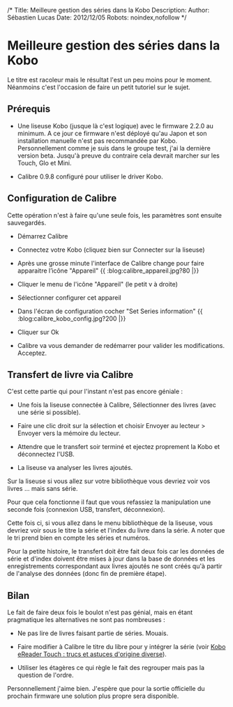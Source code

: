 /*
Title: Meilleure gestion des séries dans la Kobo
Description: 
Author: Sébastien Lucas
Date: 2012/12/05
Robots: noindex,nofollow
*/
# Meilleure gestion des séries dans la Kobo

Le titre est racoleur mais le résultat l'est un peu moins pour le moment. Néanmoins c'est l'occasion de faire un petit tutoriel sur le sujet.

## Prérequis

*	Une liseuse Kobo (jusque là c'est logique) avec le firmware 2.2.0 au minimum. A ce jour ce firmware n'est déployé qu'au Japon et son installation manuelle n'est pas recommandée par Kobo. Personnellement comme je suis dans le groupe test, j'ai la dernière version beta. Jusqu'à preuve du contraire cela devrait marcher sur les Touch, Glo et Mini.

*	Calibre 0.9.8 configuré pour utiliser le driver Kobo.

## Configuration de Calibre

Cette opération n'est à faire qu'une seule fois, les paramètres sont ensuite sauvegardés.


*	Démarrez Calibre

*	Connectez votre Kobo (cliquez bien sur Connecter sur la liseuse)

*	Après une grosse minute l'interface de Calibre change pour faire apparaitre l’icône "Appareil"
{{ :blog:calibre_appareil.jpg?80 |}}

*	Cliquer le menu de l'icône "Appareil" (le petit v à droite)

*	Sélectionner configurer cet appareil

*	Dans l'écran de configuration cocher "Set Series information"
{{ :blog:calibre_kobo_config.jpg?200 |}}

*	Cliquer sur Ok

*	Calibre va vous demander de redémarrer pour valider les modifications. Acceptez.

## Transfert de livre via Calibre

C'est cette partie qui pour l'instant n'est pas encore géniale :

*	Une fois la liseuse connectée à Calibre, Sélectionner des livres (avec une série si possible).

*	Faire une clic droit sur la sélection et choisir Envoyer au lecteur > Envoyer vers la mémoire du lecteur.

*	Attendre que le transfert soir terminé et ejectez proprement la Kobo et déconnectez l'USB.

*	La liseuse va analyser les livres ajoutés. 

Sur la liseuse si vous allez sur votre bibliothèque vous devriez voir vos livres ... mais sans série. 
  
Pour que cela fonctionne il faut que vous refassiez la manipulation une seconde fois (connexion USB, transfert, déconnexion).

Cette fois ci, si vous allez dans le menu bibliothèque de la liseuse, vous devriez voir sous le titre la série et l'index du livre dans la série. A noter que le tri prend bien en compte les séries et numéros.

Pour la petite histoire, le transfert doit être fait deux fois car les données de série et d'index doivent être mises à jour dans la base de données et les enregistrements correspondant aux livres ajoutés ne sont créés qu'à partir de l'analyse des données (donc fin de première étape).
##  Bilan

Le fait de faire deux fois le boulot n'est pas génial, mais en étant pragmatique les alternatives ne sont pas nombreuses :

*	Ne pas lire de livres faisant partie de séries. Mouais.

*	Faire modifier à Calibre le titre du libre pour y intégrer la série (voir [Kobo eReader Touch : trucs et astuces d'origine diverse](/blog/kobo-ereader-touch-5)).

*	Utiliser les étagères ce qui règle le fait des regrouper mais pas la question de l'ordre.

Personnellement j'aime bien. J'espère que pour la sortie officielle du prochain firmware une solution plus propre sera disponible. 
